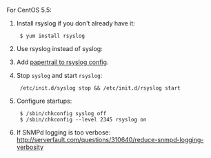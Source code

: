 For CentOS 5.5:

1. Install rsyslog if you don't already have it:

        $ yum install rsyslog

2. Use rsyslog instead of syslog:
3. Add [papertrail to rsyslog config](https://papertrailapp.com/systems/setup#0).
4. Stop `syslog` and start `rsyslog`:

        /etc/init.d/syslog stop && /etc/init.d/rsyslog start

5. Configure startups:

        $ /sbin/chkconfig syslog off
        $ /sbin/chkconfig --level 2345 rsyslog on

6. If SNMPd logging is too verbose: http://serverfault.com/questions/310640/reduce-snmpd-logging-verbosity
